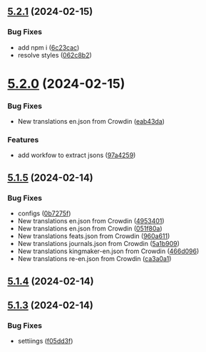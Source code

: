 ## [5.2.1](https://github.com/allnnde/pf2e-esp-translation/compare/v5.2.0...v5.2.1) (2024-02-15)


### Bug Fixes

* add npm i ([6c23cac](https://github.com/allnnde/pf2e-esp-translation/commit/6c23cac76db952f0b94568b11956598131002f12))
* resolve styles ([062c8b2](https://github.com/allnnde/pf2e-esp-translation/commit/062c8b2d762c0ddaad4a176db73b8a82d734445e))



# [5.2.0](https://github.com/allnnde/pf2e-esp-translation/compare/v5.1.5...v5.2.0) (2024-02-15)


### Bug Fixes

* New translations en.json from Crowdin ([eab43da](https://github.com/allnnde/pf2e-esp-translation/commit/eab43dac7fa2deefd9a496a14e123fe91f987937))


### Features

* add workfow to extract jsons ([97a4259](https://github.com/allnnde/pf2e-esp-translation/commit/97a4259d468dc9e8045e819097a061f53fb164f6))



## [5.1.5](https://github.com/allnnde/pf2e-esp-translation/compare/v5.1.4...v5.1.5) (2024-02-14)


### Bug Fixes

* configs ([0b7275f](https://github.com/allnnde/pf2e-esp-translation/commit/0b7275fab02a6068d0311dfd54ed7875895f6e3a))
* New translations en.json from Crowdin ([4953401](https://github.com/allnnde/pf2e-esp-translation/commit/4953401198e780d46def1a19a7d1f7bd018d603a))
* New translations en.json from Crowdin ([051f80a](https://github.com/allnnde/pf2e-esp-translation/commit/051f80a2e5670877777aeb97f2e0f7fa5f2729f0))
* New translations feats.json from Crowdin ([960a611](https://github.com/allnnde/pf2e-esp-translation/commit/960a61185de0b1b5b6dbf59a4a33e6a07a60d61e))
* New translations journals.json from Crowdin ([5a1b909](https://github.com/allnnde/pf2e-esp-translation/commit/5a1b909e0e4cae993cf856669579bf35f36814ce))
* New translations kingmaker-en.json from Crowdin ([466d096](https://github.com/allnnde/pf2e-esp-translation/commit/466d0966c1217b283bfcc3fbbf6c86efa0f46b68))
* New translations re-en.json from Crowdin ([ca3a0a1](https://github.com/allnnde/pf2e-esp-translation/commit/ca3a0a1d84ece9418ea1cf8180cfe308b4ea8fb1))



## [5.1.4](https://github.com/allnnde/pf2e-esp-translation/compare/v5.1.3...v5.1.4) (2024-02-14)



## [5.1.3](https://github.com/allnnde/pf2e-esp-translation/compare/v5.1.2...v5.1.3) (2024-02-14)


### Bug Fixes

* settiings ([f05dd3f](https://github.com/allnnde/pf2e-esp-translation/commit/f05dd3faa13e5b54ee56762b1eabe5eae7359ed0))




